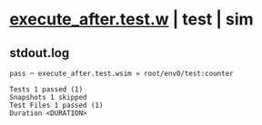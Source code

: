 # [execute_after.test.w](../../../../../../examples/tests/sdk_tests/on_deploy/execute_after.test.w) | test | sim

## stdout.log
```log
pass ─ execute_after.test.wsim » root/env0/test:counter

Tests 1 passed (1)
Snapshots 1 skipped
Test Files 1 passed (1)
Duration <DURATION>
```

